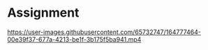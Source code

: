 # Assignment

https://user-images.githubusercontent.com/65732747/164777464-00e39f37-677a-4213-be1f-3b175f5ba941.mp4

